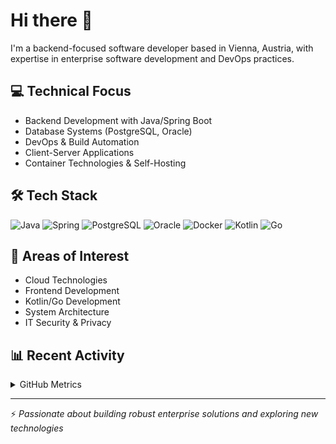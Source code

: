# Hi there 👋

I'm a backend-focused software developer based in Vienna, Austria, with expertise in enterprise software development and DevOps practices.

## 💻 Technical Focus
- Backend Development with Java/Spring Boot
- Database Systems (PostgreSQL, Oracle)
- DevOps & Build Automation
- Client-Server Applications
- Container Technologies & Self-Hosting

## 🛠 Tech Stack
![Java](https://img.shields.io/badge/-Java-007396?style=flat&logo=java&logoColor=white)
![Spring](https://img.shields.io/badge/-Spring-6DB33F?style=flat&logo=spring&logoColor=white)
![PostgreSQL](https://img.shields.io/badge/-PostgreSQL-336791?style=flat&logo=postgresql&logoColor=white)
![Oracle](https://img.shields.io/badge/-Oracle-F80000?style=flat&logo=oracle&logoColor=white)
![Docker](https://img.shields.io/badge/-Docker-2496ED?style=flat&logo=docker&logoColor=white)
![Kotlin](https://img.shields.io/badge/-Kotlin-0095D5?style=flat&logo=kotlin&logoColor=white)
![Go](https://img.shields.io/badge/-Go-00ADD8?style=flat&logo=go&logoColor=white)

## 🌱 Areas of Interest
- Cloud Technologies
- Frontend Development
- Kotlin/Go Development
- System Architecture
- IT Security & Privacy

## 📊 Recent Activity
<details>
  <summary>GitHub Metrics</summary>
  <br>
  <img src="https://github-readme-stats.vercel.app/api/top-langs/?username=tobiaswx&count_private=true&include_all_commits=true&show_icons=true&theme=gotham&langs_count=6&layout=compact" alt="Top Languages" />
</details>

---
⚡ *Passionate about building robust enterprise solutions and exploring new technologies*
